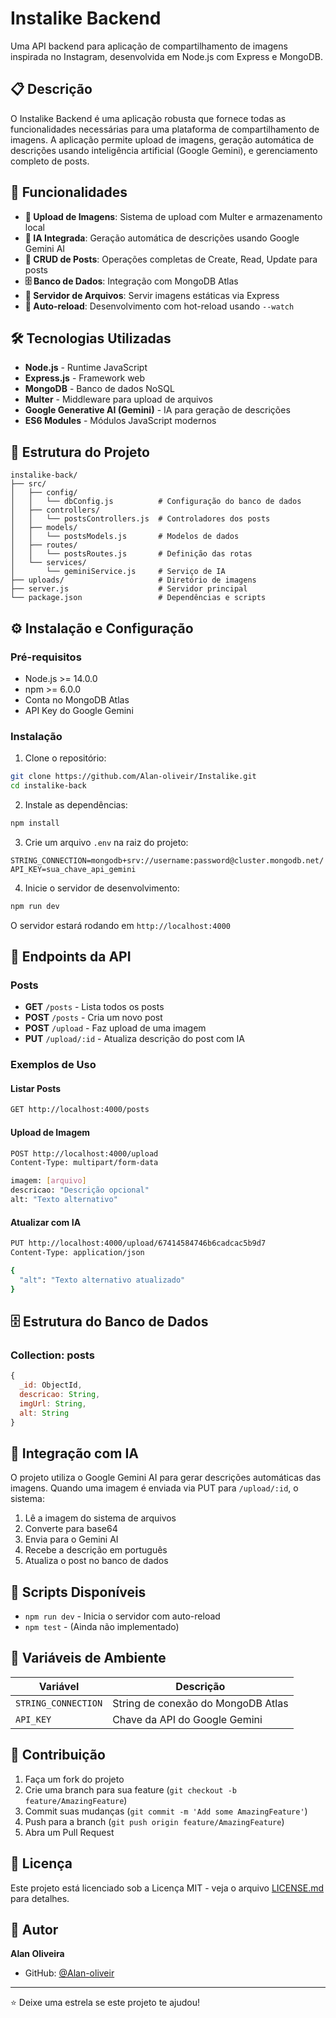 # Instalike Backend

Uma API backend para aplicação de compartilhamento de imagens inspirada no Instagram, desenvolvida em Node.js com Express e MongoDB.

## 📋 Descrição

O Instalike Backend é uma aplicação robusta que fornece todas as funcionalidades necessárias para uma plataforma de compartilhamento de imagens. A aplicação permite upload de imagens, geração automática de descrições usando inteligência artificial (Google Gemini), e gerenciamento completo de posts.

## 🚀 Funcionalidades

- **📸 Upload de Imagens**: Sistema de upload com Multer e armazenamento local
- **🤖 IA Integrada**: Geração automática de descrições usando Google Gemini AI
- **📝 CRUD de Posts**: Operações completas de Create, Read, Update para posts
- **🗄️ Banco de Dados**: Integração com MongoDB Atlas
- **📁 Servidor de Arquivos**: Servir imagens estáticas via Express
- **🔄 Auto-reload**: Desenvolvimento com hot-reload usando `--watch`

## 🛠️ Tecnologias Utilizadas

- **Node.js** - Runtime JavaScript
- **Express.js** - Framework web
- **MongoDB** - Banco de dados NoSQL
- **Multer** - Middleware para upload de arquivos
- **Google Generative AI (Gemini)** - IA para geração de descrições
- **ES6 Modules** - Módulos JavaScript modernos

## 📁 Estrutura do Projeto

```
instalike-back/
├── src/
│   ├── config/
│   │   └── dbConfig.js          # Configuração do banco de dados
│   ├── controllers/
│   │   └── postsControllers.js  # Controladores dos posts
│   ├── models/
│   │   └── postsModels.js       # Modelos de dados
│   ├── routes/
│   │   └── postsRoutes.js       # Definição das rotas
│   └── services/
│       └── geminiService.js     # Serviço de IA
├── uploads/                     # Diretório de imagens
├── server.js                    # Servidor principal
└── package.json                 # Dependências e scripts
```

## ⚙️ Instalação e Configuração

### Pré-requisitos

- Node.js >= 14.0.0
- npm >= 6.0.0
- Conta no MongoDB Atlas
- API Key do Google Gemini

### Instalação

1. Clone o repositório:
```bash
git clone https://github.com/Alan-oliveir/Instalike.git
cd instalike-back
```

2. Instale as dependências:
```bash
npm install
```

3. Crie um arquivo `.env` na raiz do projeto:
```env
STRING_CONNECTION=mongodb+srv://username:password@cluster.mongodb.net/
API_KEY=sua_chave_api_gemini
```

4. Inicie o servidor de desenvolvimento:
```bash
npm run dev
```

O servidor estará rodando em `http://localhost:4000`

## 📡 Endpoints da API

### Posts

- **GET** `/posts` - Lista todos os posts
- **POST** `/posts` - Cria um novo post
- **POST** `/upload` - Faz upload de uma imagem
- **PUT** `/upload/:id` - Atualiza descrição do post com IA

### Exemplos de Uso

#### Listar Posts
```bash
GET http://localhost:4000/posts
```

#### Upload de Imagem
```bash
POST http://localhost:4000/upload
Content-Type: multipart/form-data

imagem: [arquivo]
descricao: "Descrição opcional"
alt: "Texto alternativo"
```

#### Atualizar com IA
```bash
PUT http://localhost:4000/upload/67414584746b6cadcac5b9d7
Content-Type: application/json

{
  "alt": "Texto alternativo atualizado"
}
```

## 🗄️ Estrutura do Banco de Dados

### Collection: posts
```javascript
{
  _id: ObjectId,
  descricao: String,
  imgUrl: String,
  alt: String
}
```

## 🤖 Integração com IA

O projeto utiliza o Google Gemini AI para gerar descrições automáticas das imagens. Quando uma imagem é enviada via PUT para `/upload/:id`, o sistema:

1. Lê a imagem do sistema de arquivos
2. Converte para base64
3. Envia para o Gemini AI
4. Recebe a descrição em português
5. Atualiza o post no banco de dados

## 🔧 Scripts Disponíveis

- `npm run dev` - Inicia o servidor com auto-reload
- `npm test` - (Ainda não implementado)

## 📝 Variáveis de Ambiente

| Variável | Descrição |
|----------|-----------|
| `STRING_CONNECTION` | String de conexão do MongoDB Atlas |
| `API_KEY` | Chave da API do Google Gemini |

## 🤝 Contribuição

1. Faça um fork do projeto
2. Crie uma branch para sua feature (`git checkout -b feature/AmazingFeature`)
3. Commit suas mudanças (`git commit -m 'Add some AmazingFeature'`)
4. Push para a branch (`git push origin feature/AmazingFeature`)
5. Abra um Pull Request

## 📄 Licença

Este projeto está licenciado sob a Licença MIT - veja o arquivo [LICENSE.md](LICENSE.md) para detalhes.

## 👥 Autor

**Alan Oliveira**
- GitHub: [@Alan-oliveir](https://github.com/Alan-oliveir)

---

⭐ Deixe uma estrela se este projeto te ajudou!
